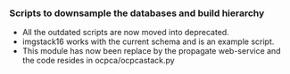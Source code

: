 ### Scripts to downsample the databases and build hierarchy

* All the outdated scripts are now moved into deprecated. 
* imgstack16 works with the current schema and is an example script. 
* This module has now been replace by the propagate web-service and the code resides in ocpca/ocpcastack.py
